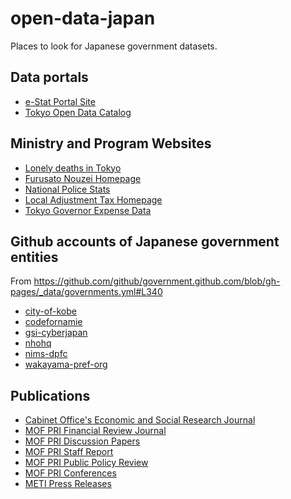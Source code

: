 # open-data-japan
Places to look for Japanese government datasets.

## Data portals

- [e-Stat Portal Site](https://www.e-stat.go.jp/whats-new)
- [Tokyo Open Data Catalog](https://portal.data.metro.tokyo.lg.jp/news/)

## Ministry and Program Websites

- [Lonely deaths in Tokyo](https://www.fukushihoken.metro.tokyo.lg.jp/kansatsu/kodokushitoukei/index.html)
- [Furusato Nouzei Homepage](https://www.soumu.go.jp/main_sosiki/jichi_zeisei/czaisei/czaisei_seido/furusato/archive/)
- [National Police Stats](https://www.npa.go.jp/publications/statistics/sousa/statistics.html)
- [Local Adjustment Tax Homepage](https://www.soumu.go.jp/main_sosiki/c-zaisei/kouhu.html)
- [Tokyo Governor Expense Data](https://www.metro.tokyo.lg.jp/tosei/governor/governor/kosaihi/index.html)

## Github accounts of Japanese government entities
From https://github.com/github/government.github.com/blob/gh-pages/_data/governments.yml#L340

- [city-of-kobe](https://github.com/city-of-kobe/)
- [codefornamie](https://github.com/codefornamie)
- [gsi-cyberjapan](https://github.com/gsi-cyberjapan)
- [nhohq](https://github.com/nhohq)
- [nims-dpfc](https://github.com/nims-dpfc)
- [wakayama-pref-org](https://github.com/wakayama-pref-org)

<!-- Eventually I want to check these using https://docs.github.com/en/rest/guides/getting-started-with-the-rest-api -->
## Publications

- [Cabinet Office's Economic and Social Research Journal](https://www.esri.cao.go.jp/jp/esri/esr/backnumber.html)
- [MOF PRI Financial Review Journal](https://www.mof.go.jp/pri/publication/financial_review/index.htm)
- [MOF PRI Discussion Papers](https://www.mof.go.jp/pri/research/discussion_paper/index.htm)
- [MOF PRI Staff Report](https://www.mof.go.jp/pri/publication/research_paper_staff_report/index.htm)
- [MOF PRI Public Policy Review](https://www.mof.go.jp/english/pri/publication/pp_review/index.htm)
- [MOF PRI Conferences](https://www.mof.go.jp/pri/research/conference/index.htm)
- [METI Press Releases](https://www.meti.go.jp/press/index.html)



